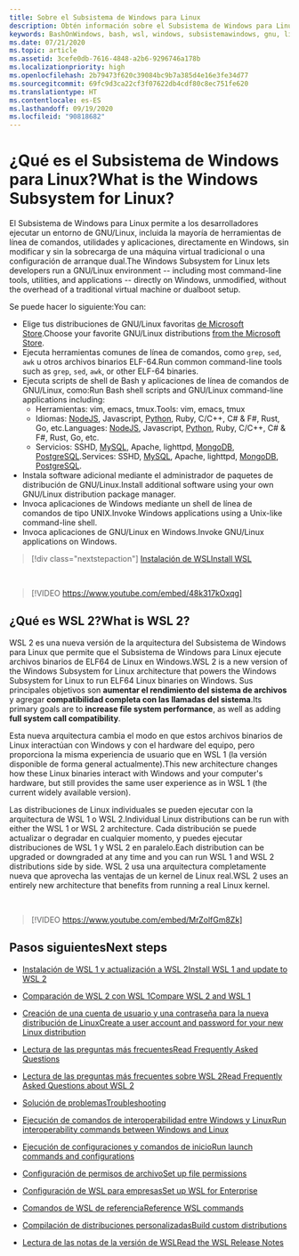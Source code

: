 ```yaml
---
title: Sobre el Subsistema de Windows para Linux
description: Obtén información sobre el Subsistema de Windows para Linux, incluidas las diferentes versiones y las formas en que puedes usarlas.
keywords: BashOnWindows, bash, wsl, windows, subsistemawindows, gnu, linux
ms.date: 07/21/2020
ms.topic: article
ms.assetid: 3cefe0db-7616-4848-a2b6-9296746a178b
ms.localizationpriority: high
ms.openlocfilehash: 2b79473f620c39084bc9b7a385d4e16e3fe34d77
ms.sourcegitcommit: 69fc9d3ca22cf3f07622db4cdf80c8ec751fe620
ms.translationtype: HT
ms.contentlocale: es-ES
ms.lasthandoff: 09/19/2020
ms.locfileid: "90818682"
---
```

# <a name="what-is-the-windows-subsystem-for-linux"></a><span data-ttu-id="a0007-104">¿Qué es el Subsistema de Windows para Linux?</span><span class="sxs-lookup"><span data-stu-id="a0007-104">What is the Windows Subsystem for Linux?</span></span>

<span data-ttu-id="a0007-105">El Subsistema de Windows para Linux permite a los desarrolladores ejecutar un entorno de GNU/Linux, incluida la mayoría de herramientas de línea de comandos, utilidades y aplicaciones, directamente en Windows, sin modificar y sin la sobrecarga de una máquina virtual tradicional o una configuración de arranque dual.</span><span class="sxs-lookup"><span data-stu-id="a0007-105">The Windows Subsystem for Linux lets developers run a GNU/Linux environment -- including most command-line tools, utilities, and applications -- directly on Windows, unmodified, without the overhead of a traditional virtual machine or dualboot setup.</span></span>

<span data-ttu-id="a0007-106">Se puede hacer lo siguiente:</span><span class="sxs-lookup"><span data-stu-id="a0007-106">You can:</span></span>

* <span data-ttu-id="a0007-107">Elige tus distribuciones de GNU/Linux favoritas [de Microsoft Store](https://aka.ms/wslstore).</span><span class="sxs-lookup"><span data-stu-id="a0007-107">Choose your favorite GNU/Linux distributions [from the Microsoft Store](https://aka.ms/wslstore).</span></span>
* <span data-ttu-id="a0007-108">Ejecuta herramientas comunes de línea de comandos, como `grep`, `sed`, `awk` u otros archivos binarios ELF-64.</span><span class="sxs-lookup"><span data-stu-id="a0007-108">Run common command-line tools such as `grep`, `sed`, `awk`, or other ELF-64 binaries.</span></span>
* <span data-ttu-id="a0007-109">Ejecuta scripts de shell de Bash y aplicaciones de línea de comandos de GNU/Linux, como:</span><span class="sxs-lookup"><span data-stu-id="a0007-109">Run Bash shell scripts and GNU/Linux command-line applications including:</span></span>  
    * <span data-ttu-id="a0007-110">Herramientas: vim, emacs, tmux.</span><span class="sxs-lookup"><span data-stu-id="a0007-110">Tools: vim, emacs, tmux</span></span>
    * <span data-ttu-id="a0007-111">Idiomas: [NodeJS](https://docs.microsoft.com/windows/nodejs/setup-on-wsl2), Javascript, [Python](https://docs.microsoft.com/windows/python/web-frameworks), Ruby, C/C++, C# & F#, Rust, Go, etc.</span><span class="sxs-lookup"><span data-stu-id="a0007-111">Languages: [NodeJS](https://docs.microsoft.com/windows/nodejs/setup-on-wsl2), Javascript, [Python](https://docs.microsoft.com/windows/python/web-frameworks), Ruby, C/C++, C# & F#, Rust, Go, etc.</span></span>
    * <span data-ttu-id="a0007-112">Servicios: SSHD, [MySQL](./tutorials/wsl-database.md), Apache, lighttpd, [MongoDB](./tutorials/wsl-database.md), [PostgreSQL](./tutorials/wsl-database.md).</span><span class="sxs-lookup"><span data-stu-id="a0007-112">Services: SSHD, [MySQL](./tutorials/wsl-database.md), Apache, lighttpd, [MongoDB](./tutorials/wsl-database.md), [PostgreSQL](./tutorials/wsl-database.md).</span></span>
* <span data-ttu-id="a0007-113">Instala software adicional mediante el administrador de paquetes de distribución de GNU/Linux.</span><span class="sxs-lookup"><span data-stu-id="a0007-113">Install additional software using your own GNU/Linux distribution package manager.</span></span>
* <span data-ttu-id="a0007-114">Invoca aplicaciones de Windows mediante un shell de línea de comandos de tipo UNIX.</span><span class="sxs-lookup"><span data-stu-id="a0007-114">Invoke Windows applications using a Unix-like command-line shell.</span></span>
* <span data-ttu-id="a0007-115">Invoca aplicaciones de GNU/Linux en Windows.</span><span class="sxs-lookup"><span data-stu-id="a0007-115">Invoke GNU/Linux applications on Windows.</span></span>

> [!div class="nextstepaction"]
> [<span data-ttu-id="a0007-116">Instalación de WSL</span><span class="sxs-lookup"><span data-stu-id="a0007-116">Install WSL</span></span>](install-win10.md)

<br>

> [!VIDEO https://www.youtube.com/embed/48k317kOxqg]

## <a name="what-is-wsl-2"></a><span data-ttu-id="a0007-117">¿Qué es WSL 2?</span><span class="sxs-lookup"><span data-stu-id="a0007-117">What is WSL 2?</span></span>

<span data-ttu-id="a0007-118">WSL 2 es una nueva versión de la arquitectura del Subsistema de Windows para Linux que permite que el Subsistema de Windows para Linux ejecute archivos binarios de ELF64 de Linux en Windows.</span><span class="sxs-lookup"><span data-stu-id="a0007-118">WSL 2 is a new version of the Windows Subsystem for Linux architecture that powers the Windows Subsystem for Linux to run ELF64 Linux binaries on Windows.</span></span> <span data-ttu-id="a0007-119">Sus principales objetivos son **aumentar el rendimiento del sistema de archivos** y agregar **compatibilidad completa con las llamadas del sistema**.</span><span class="sxs-lookup"><span data-stu-id="a0007-119">Its primary goals are to **increase file system performance**, as well as adding **full system call compatibility**.</span></span>

<span data-ttu-id="a0007-120">Esta nueva arquitectura cambia el modo en que estos archivos binarios de Linux interactúan con Windows y con el hardware del equipo, pero proporciona la misma experiencia de usuario que en WSL 1 (la versión disponible de forma general actualmente).</span><span class="sxs-lookup"><span data-stu-id="a0007-120">This new architecture changes how these Linux binaries interact with Windows and your computer's hardware, but still provides the same user experience as in WSL 1 (the current widely available version).</span></span>

<span data-ttu-id="a0007-121">Las distribuciones de Linux individuales se pueden ejecutar con la arquitectura de WSL 1 o WSL 2.</span><span class="sxs-lookup"><span data-stu-id="a0007-121">Individual Linux distributions can be run with either the WSL 1 or WSL 2 architecture.</span></span> <span data-ttu-id="a0007-122">Cada distribución se puede actualizar o degradar en cualquier momento, y puedes ejecutar distribuciones de WSL 1 y WSL 2 en paralelo.</span><span class="sxs-lookup"><span data-stu-id="a0007-122">Each distribution can be upgraded or downgraded at any time and you can run WSL 1 and WSL 2 distributions side by side.</span></span> <span data-ttu-id="a0007-123">WSL 2 usa una arquitectura completamente nueva que aprovecha las ventajas de un kernel de Linux real.</span><span class="sxs-lookup"><span data-stu-id="a0007-123">WSL 2 uses an entirely new architecture that benefits from running a real Linux kernel.</span></span>

<br>

> [!VIDEO https://www.youtube.com/embed/MrZolfGm8Zk]

## <a name="next-steps"></a><span data-ttu-id="a0007-124">Pasos siguientes</span><span class="sxs-lookup"><span data-stu-id="a0007-124">Next steps</span></span>

* [<span data-ttu-id="a0007-125">Instalación de WSL 1 y actualización a WSL 2</span><span class="sxs-lookup"><span data-stu-id="a0007-125">Install WSL 1 and update to WSL 2</span></span>](./install-win10.md)

* [<span data-ttu-id="a0007-126">Comparación de WSL 2 con WSL 1</span><span class="sxs-lookup"><span data-stu-id="a0007-126">Compare WSL 2 and WSL 1</span></span>](./compare-versions.md)

* [<span data-ttu-id="a0007-127">Creación de una cuenta de usuario y una contraseña para la nueva distribución de Linux</span><span class="sxs-lookup"><span data-stu-id="a0007-127">Create a user account and password for your new Linux distribution</span></span>](./user-support.md)

* [<span data-ttu-id="a0007-128">Lectura de las preguntas más frecuentes</span><span class="sxs-lookup"><span data-stu-id="a0007-128">Read Frequently Asked Questions</span></span>](./faq.md)

* [<span data-ttu-id="a0007-129">Lectura de las preguntas más frecuentes sobre WSL 2</span><span class="sxs-lookup"><span data-stu-id="a0007-129">Read Frequently Asked Questions about WSL 2</span></span>](./wsl2-faq.md)

* [<span data-ttu-id="a0007-130">Solución de problemas</span><span class="sxs-lookup"><span data-stu-id="a0007-130">Troubleshooting</span></span>](./troubleshooting.md)

* [<span data-ttu-id="a0007-131">Ejecución de comandos de interoperabilidad entre Windows y Linux</span><span class="sxs-lookup"><span data-stu-id="a0007-131">Run interoperability commands between Windows and Linux</span></span>](./interop.md)

* [<span data-ttu-id="a0007-132">Ejecución de configuraciones y comandos de inicio</span><span class="sxs-lookup"><span data-stu-id="a0007-132">Run launch commands and configurations</span></span>](./wsl-config.md)

* [<span data-ttu-id="a0007-133">Configuración de permisos de archivo</span><span class="sxs-lookup"><span data-stu-id="a0007-133">Set up file permissions</span></span>](./file-permissions.md)

* [<span data-ttu-id="a0007-134">Configuración de WSL para empresas</span><span class="sxs-lookup"><span data-stu-id="a0007-134">Set up WSL for Enterprise</span></span>](./enterprise.md)

* [<span data-ttu-id="a0007-135">Comandos de WSL de referencia</span><span class="sxs-lookup"><span data-stu-id="a0007-135">Reference WSL commands</span></span>](./reference.md)

* [<span data-ttu-id="a0007-136">Compilación de distribuciones personalizadas</span><span class="sxs-lookup"><span data-stu-id="a0007-136">Build custom distributions</span></span>](./build-custom-distro.md)

* [<span data-ttu-id="a0007-137">Lectura de las notas de la versión de WSL</span><span class="sxs-lookup"><span data-stu-id="a0007-137">Read the WSL Release Notes</span></span>](./release-notes.md)
